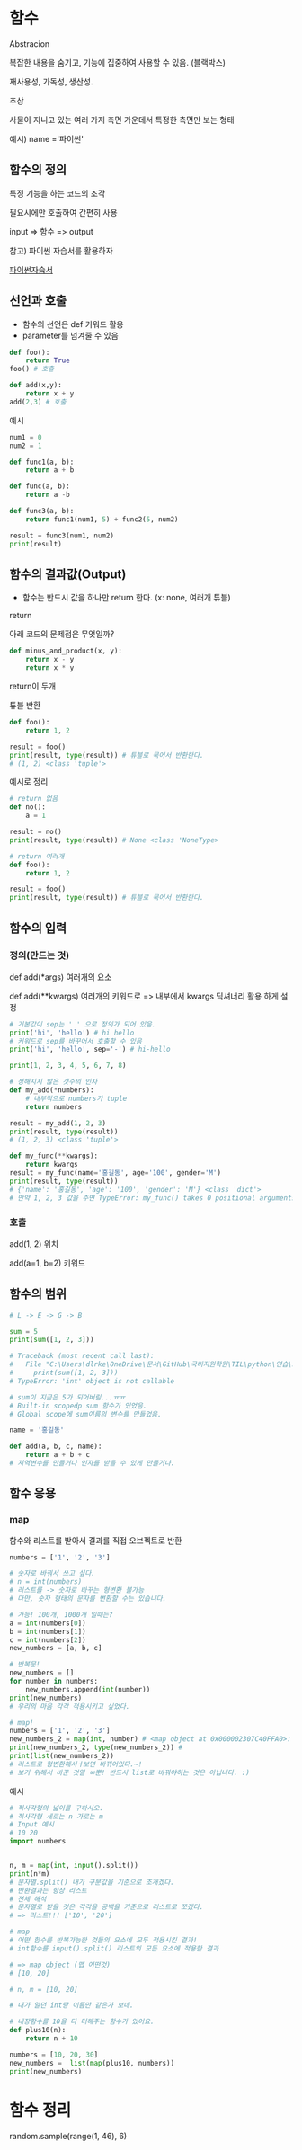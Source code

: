 # 함수



Abstracion

복잡한 내용을 숨기고, 기능에 집중하여 사용할 수 있음. (블랙박스)

재사용성, 가독성, 생산성.

추상

사물이 지니고 있는 여러 가지 측면 가운데서 특정한 측면만 보는 형태

예시) name ='파이썬'





## 함수의 정의 

특정 기능을 하는 코드의 조각

필요시에만 호출하여 간편히 사용

input => 함수 => output

참고) 파이썬 자습서를 활용하자

[파이썬자습서](https://docs.python.org/ko/3/tutorial/index.html)



## 선언과 호출

- 함수의 선언은 def 키워드 활용
- parameter를 넘겨줄 수 있음

```python
def foo():
    return True
foo() # 호출

def add(x,y):
    return x + y
add(2,3) # 호출
```



예시

```python
num1 = 0
num2 = 1

def func1(a, b):
    return a + b

def func(a, b):
    return a -b

def func3(a, b):
    return func1(num1, 5) + func2(5, num2)

result = func3(num1, num2)
print(result)
```

## 함수의 결과값(Output)

- 함수는 반드시 값을 하나만 return 한다. (x: none, 여러개 튜블)

return

아래 코드의 문제점은 무엇일까?

```python
def minus_and_product(x, y):
    return x - y
	return x * y
```

return이 두개

튜블 반환

```python
def foo():
    return 1, 2

result = foo()
print(result, type(result)) # 튜블로 묶어서 반환한다. 
# (1, 2) <class 'tuple'>
```

예시로 정리

```python
# return 없음
def no():
    a = 1

result = no()
print(result, type(result)) # None <class 'NoneType>

# return 여러개
def foo():
    return 1, 2

result = foo()
print(result, type(result)) # 튜블로 묶어서 반환한다. 
```



## 함수의 입력

### 정의(만드는 것)

def add(*args) 여러개의 요소 

def add(**kwargs) 여러개의 키워드로 => 내부에서 kwargs 딕셔너리 활용 하게 설정

```python
# 기본값이 sep는 ' ' 으로 정의가 되어 있음.
print('hi', 'hello') # hi hello
# 키워드로 sep를 바꾸어서 호출할 수 있음
print('hi', 'hello', sep='-') # hi-hello

print(1, 2, 3, 4, 5, 6, 7, 8)

# 정해지지 않은 갯수의 인자
def my_add(*numbers):
    # 내부적으로 numbers가 tuple
    return numbers

result = my_add(1, 2, 3)
print(result, type(result))
# (1, 2, 3) <class 'tuple'>

def my_func(**kwargs):
    return kwargs
result = my_func(name='홍길동', age='100', gender='M')
print(result, type(result))
# {'name': '홍길동', 'age': '100', 'gender': 'M'} <class 'dict'>
# 만약 1, 2, 3 값을 주면 TypeError: my_func() takes 0 positional arguments but 3 were given
```



### 호출

add(1, 2) 위치

add(a=1, b=2) 키워드





## 함수의 범위

```python
# L -> E -> G -> B

sum = 5
print(sum([1, 2, 3]))

# Traceback (most recent call last):
#   File "C:\Users\dlrke\OneDrive\문서\GitHub\국비지원학원\TIL\python\연습\3일차\05_LEGB.py", line 2, in <module>
#     print(sum([1, 2, 3]))
# TypeError: 'int' object is not callable

# sum이 지금은 5가 되어버림...ㅠㅠ
# Built-in scopedp sum 함수가 있었음.
# Global scope에 sum이름의 변수를 만들었음.

name = '홍길동'

def add(a, b, c, name):
    return a + b + c
# 지역변수를 만들거나 인자를 받을 수 있게 만들거나. 
```



## 함수 응용

### map

함수와 리스트를 받아서 결과를 직접 오브젝트로 반환

```python
numbers = ['1', '2', '3']

# 숫자로 바꿔서 쓰고 싶다. 
# n = int(numbers)
# 리스트를 -> 숫자로 바꾸는 형변환 불가능 
# 다만, 숫자 형태의 문자를 변환할 수는 있습니다. 

# 가능! 100개, 1000개 일때는?
a = int(numbers[0])
b = int(numbers[1])
c = int(numbers[2])
new_numbers = [a, b, c]

# 반복문!
new_numbers = []
for number in numbers:
    new_numbers.append(int(number))
print(new_numbers)
# 우리의 마음 각각 적용시키고 싶었다. 

# map!
numbers = ['1', '2', '3']
new_numbers_2 = map(int, number) # <map object at 0x000002307C40FFA0>: dlal gkatnrk ahen wjrdyd ehldj dlTek. 
print(new_numbers_2, type(new_numbers_2)) # 
print(list(new_numbers_2)) 
# 리스트로 형변환해서ㅓ보면 바뀌어있다.~!
# 보기 위해서 바꾼 것일 ㅃ뿐! 반드시 list로 바꿔야하는 것은 아닙니다. :)
```

예시

```python
# 직사각형의 넓이를 구하시오.
# 직사각형 세로는 n 가로는 m
# Input 예시
# 10 20
import numbers


n, m = map(int, input().split())
print(n*m)
# 문자열.split() 내가 구분값을 기준으로 조개겠다.
# 반환결과는 항상 리스트 
# 전체 해석
# 문자열로 받을 것은 각각을 공백을 기준으로 리스트로 쪼겠다.
# => 리스트!!! ['10', '20']

# map
# 어떤 함수를 반복가능한 것들의 요소에 모두 적용시킨 결과!
# int함수를 input().split() 리스트의 모든 요소에 적용한 결과

# => map object (맵 어떤것)
# [10, 20]

# n, m = [10, 20]

# 내가 알던 int랑 이름만 같은가 보네. 

# 내장함수를 10을 다 더해주는 함수가 있어요.
def plus10(n):
    return n + 10

numbers = [10, 20, 30]
new_numbers =  list(map(plus10, numbers))
print(new_numbers)
```







# 함수 정리

random.sample(range(1, 46), 6)

